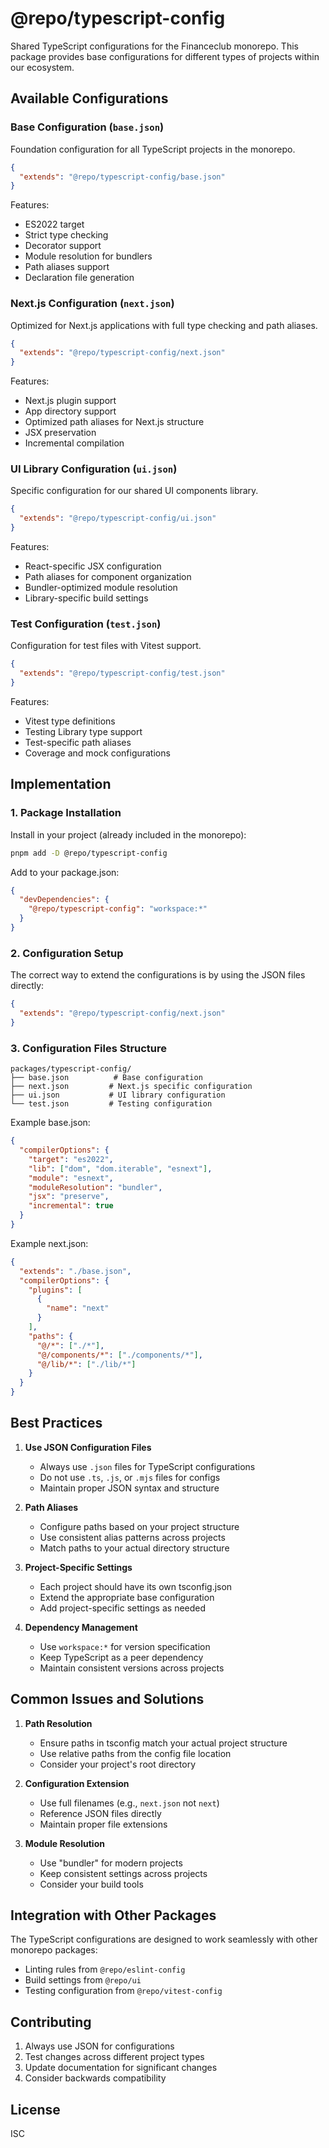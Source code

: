# @repo/typescript-config

Shared TypeScript configurations for the Financeclub monorepo. This package provides base
configurations for different types of projects within our ecosystem.

## Available Configurations

### Base Configuration (`base.json`)

Foundation configuration for all TypeScript projects in the monorepo.

```json
{
  "extends": "@repo/typescript-config/base.json"
}
```

Features:

- ES2022 target
- Strict type checking
- Decorator support
- Module resolution for bundlers
- Path aliases support
- Declaration file generation

### Next.js Configuration (`next.json`)

Optimized for Next.js applications with full type checking and path aliases.

```json
{
  "extends": "@repo/typescript-config/next.json"
}
```

Features:

- Next.js plugin support
- App directory support
- Optimized path aliases for Next.js structure
- JSX preservation
- Incremental compilation

### UI Library Configuration (`ui.json`)

Specific configuration for our shared UI components library.

```json
{
  "extends": "@repo/typescript-config/ui.json"
}
```

Features:

- React-specific JSX configuration
- Path aliases for component organization
- Bundler-optimized module resolution
- Library-specific build settings

### Test Configuration (`test.json`)

Configuration for test files with Vitest support.

```json
{
  "extends": "@repo/typescript-config/test.json"
}
```

Features:

- Vitest type definitions
- Testing Library type support
- Test-specific path aliases
- Coverage and mock configurations

## Implementation

### 1. Package Installation

Install in your project (already included in the monorepo):

```bash
pnpm add -D @repo/typescript-config
```

Add to your package.json:

```json
{
  "devDependencies": {
    "@repo/typescript-config": "workspace:*"
  }
}
```

### 2. Configuration Setup

The correct way to extend the configurations is by using the JSON files directly:

```json
{
  "extends": "@repo/typescript-config/next.json"
}
```

### 3. Configuration Files Structure

```
packages/typescript-config/
├── base.json          # Base configuration
├── next.json         # Next.js specific configuration
├── ui.json           # UI library configuration
└── test.json         # Testing configuration
```

Example base.json:

```json
{
  "compilerOptions": {
    "target": "es2022",
    "lib": ["dom", "dom.iterable", "esnext"],
    "module": "esnext",
    "moduleResolution": "bundler",
    "jsx": "preserve",
    "incremental": true
  }
}
```

Example next.json:

```json
{
  "extends": "./base.json",
  "compilerOptions": {
    "plugins": [
      {
        "name": "next"
      }
    ],
    "paths": {
      "@/*": ["./*"],
      "@/components/*": ["./components/*"],
      "@/lib/*": ["./lib/*"]
    }
  }
}
```

## Best Practices

1. **Use JSON Configuration Files**

   - Always use `.json` files for TypeScript configurations
   - Do not use `.ts`, `.js`, or `.mjs` files for configs
   - Maintain proper JSON syntax and structure

2. **Path Aliases**

   - Configure paths based on your project structure
   - Use consistent alias patterns across projects
   - Match paths to your actual directory structure

3. **Project-Specific Settings**

   - Each project should have its own tsconfig.json
   - Extend the appropriate base configuration
   - Add project-specific settings as needed

4. **Dependency Management**
   - Use `workspace:*` for version specification
   - Keep TypeScript as a peer dependency
   - Maintain consistent versions across projects

## Common Issues and Solutions

1. **Path Resolution**

   - Ensure paths in tsconfig match your actual project structure
   - Use relative paths from the config file location
   - Consider your project's root directory

2. **Configuration Extension**

   - Use full filenames (e.g., `next.json` not `next`)
   - Reference JSON files directly
   - Maintain proper file extensions

3. **Module Resolution**
   - Use "bundler" for modern projects
   - Keep consistent settings across projects
   - Consider your build tools

## Integration with Other Packages

The TypeScript configurations are designed to work seamlessly with other monorepo packages:

- Linting rules from `@repo/eslint-config`
- Build settings from `@repo/ui`
- Testing configuration from `@repo/vitest-config`

## Contributing

1. Always use JSON for configurations
2. Test changes across different project types
3. Update documentation for significant changes
4. Consider backwards compatibility

## License

ISC
